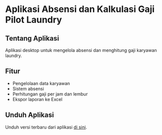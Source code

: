 # Aplikasi Absensi dan Kalkulasi Gaji Pilot Laundry

## Tentang Aplikasi
Aplikasi desktop untuk mengelola absensi dan menghitung gaji karyawan laundry.

## Fitur
- Pengelolaan data karyawan
- Sistem absensi
- Perhitungan gaji per jam dan lembur
- Ekspor laporan ke Excel

## Unduh Aplikasi
Unduh versi terbaru dari aplikasi [di sini](link-ke-release-atau-cloud-storage).

